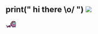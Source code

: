 ## print(" hi there \\o/ ") <img src="https://user-images.githubusercontent.com/5679180/79618120-0daffb80-80be-11ea-819e-d2b0fa904d07.gif" width="27px">

<img src="https://github.com/yoctosecond/yoctosecond/blob/main/assets/create-personalized-among-us-gif-and-png-for-you.gif?raw=true" width="30">
